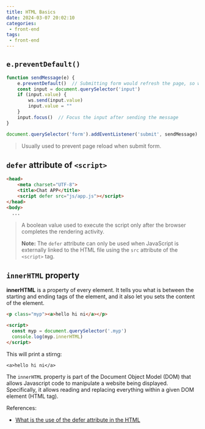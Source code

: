 ```yaml
---
title: HTML Basics
date: 2024-03-07 20:02:10
categories:
 - front-end
tags:
 - front-end
---
```


## `e.preventDefault()`

```js
function sendMessage(e) {
    e.preventDefault()  // Submitting form would refresh the page, so we prevent page reload
    const input = document.querySelector('input')
    if (input.value) {
        ws.send(input.value)
        input.value = ""
    }
    input.focus()  // Focus the input after sending the message
}

document.querySelector('form').addEventListener('submit', sendMessage)
```

> Usually used to prevent page reload when submit form.

## `defer` attribute of `<script>`

```html
<head>
    <meta charset="UTF-8">
    <title>Chat APP</title>
    <script defer src="js/app.js"></script>
</head>
<body>
  ...
```

> A boolean value used to execute the script only after the browser completes the rendering activity. 
>
> **Note:** The `defer` attribute can only be used when JavaScript is externally linked to the HTML file using the `src` attribute of the `<script>` tag. 

## `innerHTML` property

**innerHTML** is a property of every element. It tells you what is between the starting and ending tags of the element, and it also let you sets the content of the element.

```html
<p class="myp"><a>hello hi ni</a></p>

<script>
  const myp = document.querySelector('.myp')
  console.log(myp.innerHTML)
</script>
```

This will print a stirng: 

```
<a>hello hi ni</a>
```

The `innerHTML` property is part of the Document Object Model (DOM) that allows Javascript code to manipulate a website being displayed. Specifically, it allows reading and replacing everything within a given DOM element (HTML tag).



References:

- [What is the use of the defer attribute in the HTML <script> tag?](https://www.educative.io/answers/what-is-the-use-of-the-defer-attribute-in-the-html-script-tag)
